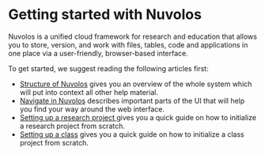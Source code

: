 # Getting started with Nuvolos

Nuvolos is a unified cloud framework for research and education that allows you to store, version, and work with files, tables, code and applications in one place via a user-friendly, browser-based interface.

To get started, we suggest reading the following articles first:

* [Structure of Nuvolos](../data-organization/) gives you an overview of the whole system which will put into context all other help material.
* [Navigate in Nuvolos](../actions/navigation-in-nuvolos.md) describes important parts of the UI that will help you find your way around the web interface.
* [Setting up a research project ](faculty-guides/research.md)gives you a quick guide on how to initialize a research project from scratch.
* [Setting up a class](faculty-guides/education.md) gives you a quick guide on how to initialize a class project from scratch.


